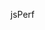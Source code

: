 <!--
 * @Description: 
 * @Author: Jecyu
 * @Date: 2020-05-21 10:46:55
 * @LastEditTime: 2020-05-21 10:46:55
 * @LastEditors: Jecyu
--> 
jsPerf